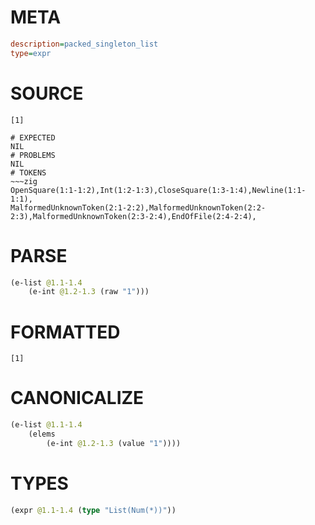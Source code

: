 # META
~~~ini
description=packed_singleton_list
type=expr
~~~
# SOURCE
~~~roc
[1]
~~~
~~~
# EXPECTED
NIL
# PROBLEMS
NIL
# TOKENS
~~~zig
OpenSquare(1:1-1:2),Int(1:2-1:3),CloseSquare(1:3-1:4),Newline(1:1-1:1),
MalformedUnknownToken(2:1-2:2),MalformedUnknownToken(2:2-2:3),MalformedUnknownToken(2:3-2:4),EndOfFile(2:4-2:4),
~~~
# PARSE
~~~clojure
(e-list @1.1-1.4
	(e-int @1.2-1.3 (raw "1")))
~~~
# FORMATTED
~~~roc
[1]
~~~
# CANONICALIZE
~~~clojure
(e-list @1.1-1.4
	(elems
		(e-int @1.2-1.3 (value "1"))))
~~~
# TYPES
~~~clojure
(expr @1.1-1.4 (type "List(Num(*))"))
~~~
